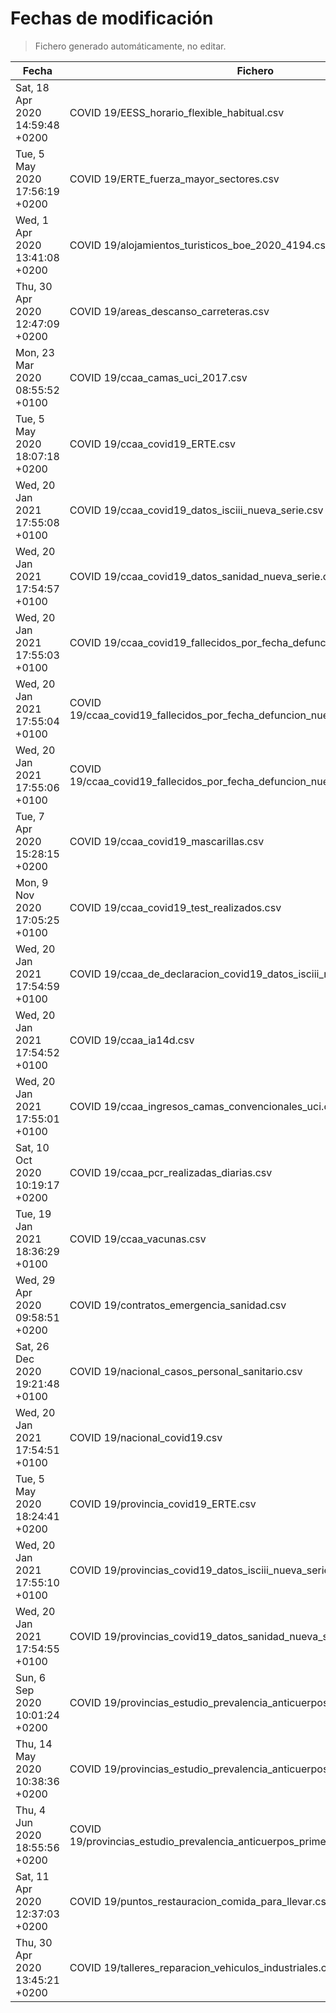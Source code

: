 # Fechas de modificación

> Fichero generado automáticamente, no editar.

| Fecha                           | Fichero                  |
|---------------------------------|--------------------------|
| Sat, 18 Apr 2020 14:59:48 +0200  | COVID 19/EESS_horario_flexible_habitual.csv |
| Tue, 5 May 2020 17:56:19 +0200  | COVID 19/ERTE_fuerza_mayor_sectores.csv |
| Wed, 1 Apr 2020 13:41:08 +0200  | COVID 19/alojamientos_turisticos_boe_2020_4194.csv |
| Thu, 30 Apr 2020 12:47:09 +0200  | COVID 19/areas_descanso_carreteras.csv |
| Mon, 23 Mar 2020 08:55:52 +0100  | COVID 19/ccaa_camas_uci_2017.csv |
| Tue, 5 May 2020 18:07:18 +0200  | COVID 19/ccaa_covid19_ERTE.csv |
| Wed, 20 Jan 2021 17:55:08 +0100  | COVID 19/ccaa_covid19_datos_isciii_nueva_serie.csv |
| Wed, 20 Jan 2021 17:54:57 +0100  | COVID 19/ccaa_covid19_datos_sanidad_nueva_serie.csv |
| Wed, 20 Jan 2021 17:55:03 +0100  | COVID 19/ccaa_covid19_fallecidos_por_fecha_defuncion_nueva_serie.csv |
| Wed, 20 Jan 2021 17:55:04 +0100  | COVID 19/ccaa_covid19_fallecidos_por_fecha_defuncion_nueva_serie_long.csv |
| Wed, 20 Jan 2021 17:55:06 +0100  | COVID 19/ccaa_covid19_fallecidos_por_fecha_defuncion_nueva_serie_original.csv |
| Tue, 7 Apr 2020 15:28:15 +0200  | COVID 19/ccaa_covid19_mascarillas.csv |
| Mon, 9 Nov 2020 17:05:25 +0100  | COVID 19/ccaa_covid19_test_realizados.csv |
| Wed, 20 Jan 2021 17:54:59 +0100  | COVID 19/ccaa_de_declaracion_covid19_datos_isciii_nueva_serie.csv |
| Wed, 20 Jan 2021 17:54:52 +0100  | COVID 19/ccaa_ia14d.csv |
| Wed, 20 Jan 2021 17:55:01 +0100  | COVID 19/ccaa_ingresos_camas_convencionales_uci.csv |
| Sat, 10 Oct 2020 10:19:17 +0200  | COVID 19/ccaa_pcr_realizadas_diarias.csv |
| Tue, 19 Jan 2021 18:36:29 +0100  | COVID 19/ccaa_vacunas.csv |
| Wed, 29 Apr 2020 09:58:51 +0200  | COVID 19/contratos_emergencia_sanidad.csv |
| Sat, 26 Dec 2020 19:21:48 +0100  | COVID 19/nacional_casos_personal_sanitario.csv |
| Wed, 20 Jan 2021 17:54:51 +0100  | COVID 19/nacional_covid19.csv |
| Tue, 5 May 2020 18:24:41 +0200  | COVID 19/provincia_covid19_ERTE.csv |
| Wed, 20 Jan 2021 17:55:10 +0100  | COVID 19/provincias_covid19_datos_isciii_nueva_serie.csv |
| Wed, 20 Jan 2021 17:54:55 +0100  | COVID 19/provincias_covid19_datos_sanidad_nueva_serie.csv |
| Sun, 6 Sep 2020 10:01:24 +0200  | COVID 19/provincias_estudio_prevalencia_anticuerpos_final.csv |
| Thu, 14 May 2020 10:38:36 +0200  | COVID 19/provincias_estudio_prevalencia_anticuerpos_primera_ronda.csv |
| Thu, 4 Jun 2020 18:55:56 +0200  | COVID 19/provincias_estudio_prevalencia_anticuerpos_primera_y_segunda_ronda.csv |
| Sat, 11 Apr 2020 12:37:03 +0200  | COVID 19/puntos_restauracion_comida_para_llevar.csv |
| Thu, 30 Apr 2020 13:45:21 +0200  | COVID 19/talleres_reparacion_vehiculos_industriales.csv |
